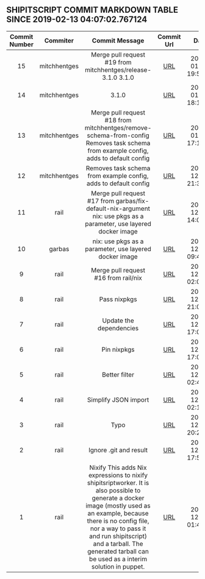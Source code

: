 ## SHIPITSCRIPT COMMIT MARKDOWN TABLE SINCE 2019-02-13 04:07:02.767124

| Commit Number | Commiter | Commit Message | Commit Url | Date | 
|:---:|:----:|:----------------------------------:|:------:|:----:| 
|15|mitchhentges|Merge pull request #19 from mitchhentges/release-3.1.0  3.1.0|[URL](https://github.com/mozilla-releng/shipitscript/commit/b7762c589dde16808d83296009f017010264839f)|2019-01-03 19:56:09
|14|mitchhentges|3.1.0|[URL](https://github.com/mozilla-releng/shipitscript/commit/e1019db21833ca4356101436c6cf4d50d37ac81f)|2019-01-02 18:11:03
|13|mitchhentges|Merge pull request #18 from mitchhentges/remove-schema-from-config  Removes task schema from example config, adds to default config|[URL](https://github.com/mozilla-releng/shipitscript/commit/af894d0590b12b0b5b76f7e2285eeeef69c5ef30)|2019-01-02 17:11:44
|12|mitchhentges|Removes task schema from example config, adds to default config|[URL](https://github.com/mozilla-releng/shipitscript/commit/456ce8f3797c22f4a449baa4db76c11b7cd86fa7)|2018-12-24 21:37:25
|11|rail|Merge pull request #17 from garbas/fix-default-nix-argument  nix: use pkgs as a parameter, use layered docker image|[URL](https://github.com/mozilla-releng/shipitscript/commit/7c5698e73369eaaadeb03e17ab763e3635d7f47f)|2018-12-11 14:08:55
|10|garbas|nix: use pkgs as a parameter, use layered docker image|[URL](https://github.com/mozilla-releng/shipitscript/commit/121f4dadb55daf3a19eaebbba364d5dbb89e1df1)|2018-12-11 09:49:02
|9|rail|Merge pull request #16 from rail/nix|[URL](https://github.com/mozilla-releng/shipitscript/commit/348311c6289c13257415a07ac8924798f0fa1826)|2018-12-11 02:05:15
|8|rail|Pass nixpkgs|[URL](https://github.com/mozilla-releng/shipitscript/commit/1dce963106879a83e98bb3e2c8c320b5853a78fe)|2018-12-10 21:07:26
|7|rail|Update the dependencies|[URL](https://github.com/mozilla-releng/shipitscript/commit/baca137b1ff147a6ddf5beea7bb51b0e3e2a7014)|2018-12-10 17:08:29
|6|rail|Pin nixpkgs|[URL](https://github.com/mozilla-releng/shipitscript/commit/5e1daeafcd2004b5cba3198b8aa4bb491d120d0f)|2018-12-10 17:01:08
|5|rail|Better filter|[URL](https://github.com/mozilla-releng/shipitscript/commit/7305f4b26ad9a4df0aeea7e0321123f4d84f6b6b)|2018-12-09 02:47:55
|4|rail|Simplify JSON import|[URL](https://github.com/mozilla-releng/shipitscript/commit/4acf102b8209532bc186565e10a669918ffea721)|2018-12-09 02:15:07
|3|rail|Typo|[URL](https://github.com/mozilla-releng/shipitscript/commit/31c29b3bdc28da402535e6f8342c4240a2b01883)|2018-12-07 20:21:23
|2|rail|Ignore .git and result|[URL](https://github.com/mozilla-releng/shipitscript/commit/f8388161103564c20d3d12898865fc490044bab6)|2018-12-07 17:56:53
|1|rail|Nixify  This adds Nix expressions to nixify shipitsriptworker. It is also possible to generate a docker image (mostly used as an example, because there is no config file, nor a way to pass it and run shipitscript) and a tarball. The generated tarball can be used as a interim solution in puppet.|[URL](https://github.com/mozilla-releng/shipitscript/commit/9427312cde0ffeac9314bac0ab679ff559ce2465)|2018-12-06 01:47:51


